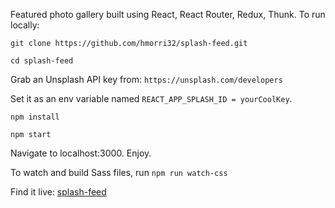 Featured photo gallery built using React, React Router, Redux, Thunk.
To run locally:

`git clone https://github.com/hmorri32/splash-feed.git`

`cd splash-feed`

Grab an Unsplash API key from: `https://unsplash.com/developers`

Set it as an env variable named `REACT_APP_SPLASH_ID = yourCoolKey`.

`npm install`

`npm start`

Navigate to localhost:3000. Enjoy.

To watch and build Sass files, run `npm run watch-css`

Find it live: [splash-feed](https://splash-feed.herokuapp.com/)